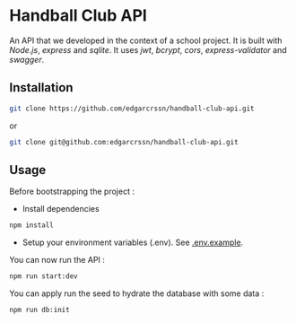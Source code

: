# Handball Club API

An API that we developed in the context of a school project.
It is built with *Node.js*, *express* and *sqlite*. It uses *jwt*, *bcrypt*, *cors*, *express-validator* and *swagger*.

## Installation

```zsh
git clone https://github.com/edgarcrssn/handball-club-api.git
```
or
```zsh
git clone git@github.com:edgarcrssn/handball-club-api.git
```

## Usage

Before bootstrapping the project :

- Install dependencies
```zsh
npm install
```
- Setup your environment variables (.env). See [.env.example](.env.example).

You can now run the API :
```zsh
npm run start:dev
```

You can apply run the seed to hydrate the database with some data :
```zsh
npm run db:init
```